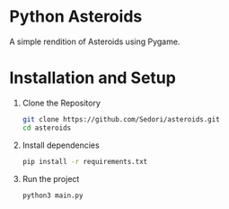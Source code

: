 # Python Asteroids
A simple rendition of Asteroids using Pygame.

# Installation and Setup
1. Clone the Repository
   ```bash
   git clone https://github.com/Sedori/asteroids.git
   cd asteroids
   ```
2. Install dependencies
   ```bash
   pip install -r requirements.txt
   ```
3. Run the project
   ```bash
   python3 main.py
   ```
